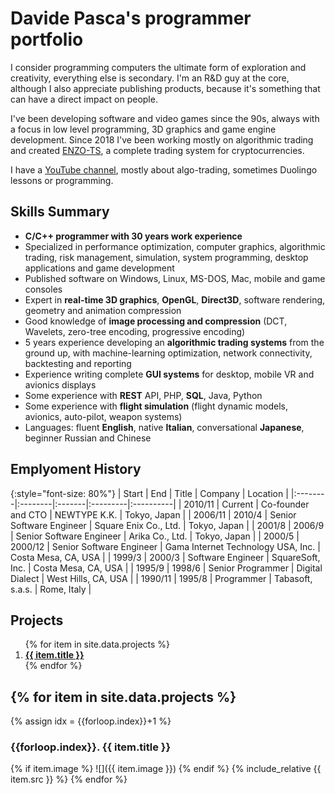 # Davide Pasca's programmer portfolio

I consider programming computers the ultimate form of exploration and creativity, everything else is secondary. I'm an R&D guy at the core, although I also appreciate publishing products, because it's something that can have a direct impact on people.

I've been developing software and video games since the 90s, always with a focus in low level programming, 3D graphics and game engine development. Since 2018 I've been working mostly on algorithmic trading and created [ENZO-TS](https://www.enzobot.com), a complete trading system for cryptocurrencies.

I have a [YouTube channel](https://www.youtube.com/c/DavidePasca), mostly about algo-trading, sometimes Duolingo lessons or programming.

## Skills Summary

- **C/C++ programmer with 30 years work experience**
- Specialized in performance optimization, computer graphics, algorithmic trading, risk management, simulation, system programming, desktop applications and game development
- Published software on Windows, Linux, MS-DOS, Mac, mobile and game consoles
- Expert in **real-time 3D graphics**, **OpenGL**, **Direct3D**, software rendering, geometry and animation compression
- Good knowledge of **image processing and compression** (DCT, Wavelets, zero-tree encoding, progressive encoding)
- 5 years experience developing an **algorithmic trading systems** from the ground up, with machine-learning optimization, network connectivity, backtesting and reporting
- Experience writing complete **GUI systems** for desktop, mobile VR and avionics displays
- Some experience with **REST** API, PHP, **SQL**, Java, Python
- Some experience with **flight simulation** (flight dynamic models, avionics, auto-pilot, weapon systems)
- Languages: fluent **English**, native **Italian**, conversational **Japanese**, beginner Russian and Chinese

## Emplyoment History

{:style="font-size: 80%"}
| Start   | End  | Title  | Company  | Location  |
|:--------|:--------|:-------|:---------|:----------|
| 2010/11 | Current | Co-founder and CTO | NEWTYPE K.K. | Tokyo, Japan |
| 2006/11 | 2010/4 | Senior Software Engineer | Square Enix Co., Ltd. | Tokyo, Japan |
| 2001/8  | 2006/9 | Senior Software Engineer | Arika Co., Ltd. | Tokyo, Japan |
| 2000/5  | 2000/12 | Senior Software Engineer | Gama Internet Technology USA, Inc. | Costa Mesa, CA, USA |
| 1999/3  | 2000/3 | Software Engineer | SquareSoft, Inc. | Costa Mesa, CA, USA |
| 1995/9  | 1998/6 | Senior Programmer | Digital Dialect | West Hills, CA, USA |
| 1990/11 | 1995/8 | Programmer | Tabasoft, s.a.s. | Rome, Italy |

## Projects

<ol>
  {% for item in site.data.projects %}
    <li>
      <b><a href="#{{ item.id }}">{{ item.title }}</a></b>
    </li>
  {% endfor %}
</ol>

{% for item in site.data.projects %}
---
  {% assign idx = {{forloop.index}}+1 %}
  <h3 id="{{ item.id }}">{{forloop.index}}. {{ item.title }}</h3>
  {% if item.image %}
    ![]({{ item.image }})
  {% endif %}
  {% include_relative {{ item.src }} %}
{% endfor %}

